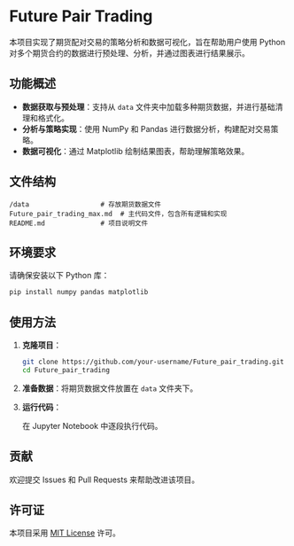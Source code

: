 # Future Pair Trading

本项目实现了期货配对交易的策略分析和数据可视化，旨在帮助用户使用 Python 对多个期货合约的数据进行预处理、分析，并通过图表进行结果展示。

## 功能概述

- **数据获取与预处理**：支持从 `data` 文件夹中加载多种期货数据，并进行基础清理和格式化。
- **分析与策略实现**：使用 NumPy 和 Pandas 进行数据分析，构建配对交易策略。
- **数据可视化**：通过 Matplotlib 绘制结果图表，帮助理解策略效果。

## 文件结构

```
/data                  # 存放期货数据文件
Future_pair_trading_max.md  # 主代码文件，包含所有逻辑和实现
README.md              # 项目说明文件
```

## 环境要求

请确保安装以下 Python 库：

```bash
pip install numpy pandas matplotlib
```

## 使用方法

1. **克隆项目**：

   ```bash
   git clone https://github.com/your-username/Future_pair_trading.git
   cd Future_pair_trading
   ```

2. **准备数据**：将期货数据文件放置在 `data` 文件夹下。

3. **运行代码**：

   在 Jupyter Notebook 中逐段执行代码。


## 贡献

欢迎提交 Issues 和 Pull Requests 来帮助改进该项目。

## 许可证

本项目采用 [MIT License](https://opensource.org/licenses/MIT) 许可。
